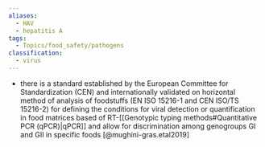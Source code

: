 ```yaml
---
aliases:
  - HAV
  - hepatitis A
tags:
  - Topics/food_safety/pathogens
classification:
  - virus
---
```

- there is a standard established by the European Committee for Standardization (CEN) and internationally validated on horizontal method of analysis of foodstuffs (EN ISO 15216-1 and CEN ISO/TS 15216-2)  for defining the conditions for viral detection or quantification in food matrices based of RT-[[Genotypic typing methods#Quantitative PCR (qPCR)|qPCR]] and allow for discrimination among genogroups GI and GII in specific foods [@mughini-gras.etal2019]